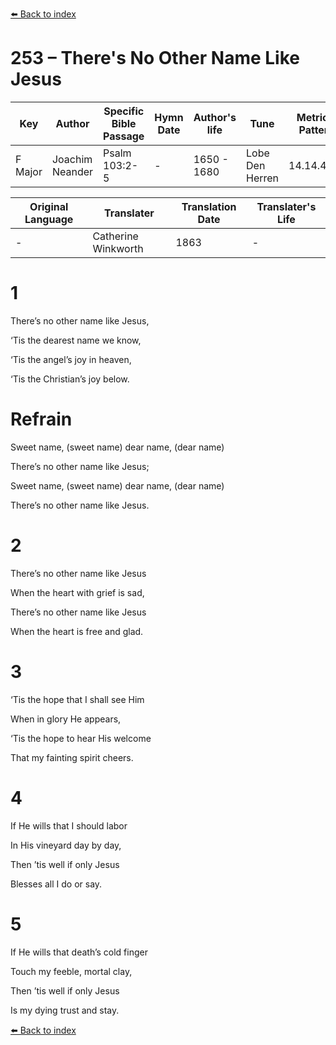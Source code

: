 [⬅️ Back to index](../README.md)

# 253 – There's No Other Name Like Jesus

Key | Author   | Specific Bible Passage     |Hymn Date |Author's life |Tune |Metrical Pattern   |Composer/Source                                                                                        
-- | --------- | ---------------------------|----------|--------------|-----|-------------------|-------------   
F Major  | Joachim Neander      | Psalm 103:2-5 | -  | 1650 - 1680 | Lobe Den Herren | 14.14.4.7.8 | Chorale Book for England, 1863 

Original Language | Translater | Translation Date   | Translater's Life     
----------------- | --------- | --------------------|-------------   
\-  | Catherine Winkworth      | 1863 | -  | 1827 - 1878 



# 1

There’s no other name like Jesus,

‘Tis the dearest name we know,

‘Tis the angel’s joy in heaven,

‘Tis the Christian’s joy below.



# Refrain

Sweet name, (sweet name) dear name, (dear name)

There’s no other name like Jesus;

Sweet name, (sweet name) dear name, (dear name)

There’s no other name like Jesus.



# 2

There’s no other name like Jesus

When the heart with grief is sad,

There’s no other name like Jesus

When the heart is free and glad.



# 3

‘Tis the hope that I shall see Him

When in glory He appears,

‘Tis the hope to hear His welcome

That my fainting spirit cheers.



# 4

If He wills that I should labor

In His vineyard day by day,

Then ’tis well if only Jesus

Blesses all I do or say.



# 5

If He wills that death’s cold finger

Touch my feeble, mortal clay,

Then ’tis well if only Jesus

Is my dying trust and stay.

[⬅️ Back to index](../README.md)
